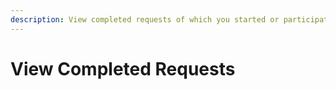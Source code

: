 ```yaml
---
description: View completed requests of which you started or participated.
---
```


# View Completed Requests

